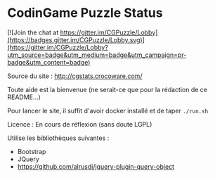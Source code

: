 CodinGame Puzzle Status
=======================

[![Join the chat at https://gitter.im/CGPuzzle/Lobby](https://badges.gitter.im/CGPuzzle/Lobby.svg)](https://gitter.im/CGPuzzle/Lobby?utm_source=badge&utm_medium=badge&utm_campaign=pr-badge&utm_content=badge)

Source du site : http://cgstats.crocoware.com/


Toute aide est la bienvenue (ne serait-ce que pour la rédaction de ce README...)

Pour lancer le site, il suffit d'avoir docker installé et de taper `./run.sh`


Licence : En cours de réflexion (sans doute LGPL)

Utilise les bibliothèques suivantes :
* Bootstrap
* JQuery
* https://github.com/alrusdi/jquery-plugin-query-object
